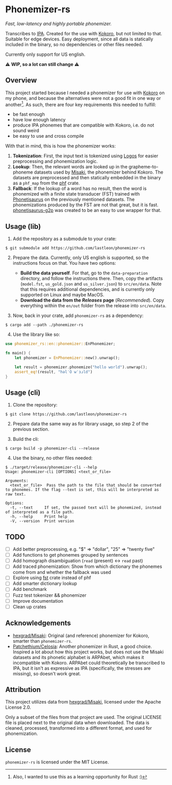 # Phonemizer-rs

_Fast, low-latency and highly portable phonemizer._

Transcribes to [IPA](https://en.wikipedia.org/wiki/International_Phonetic_Alphabet).
Created for the use with [Kokoro](https://huggingface.co/hexgrad/Kokoro-82M), but not limited to that.
Suitable for edge devices. Easy deployment, since all data is statically included in the binary, so no dependencies or other files needed.

Currently only support for US english.

⚠️ **WIP, so a lot can still change** ⚠️

## Overview

This project started because I needed a phonemizer for use with [Kokoro](https://huggingface.co/hexgrad/Kokoro-82M) on my phone, and because the alternatives were not a good fit in one way or another[^1]. As such, there are four key requirements this needed to fulfill:
[^1]: Also, I wanted to use this as a learning opportunity for Rust :)

- be fast enough
- have low enough latency
- produce IPA phonemes that are compatible with Kokoro, i.e. do not sound weird
- be easy to use and cross compile

With that in mind, this is how the phonemizer works:

1. **Tokenization**: First, the input text is tokenized using [Logos](https://github.com/maciejhirsz/logos) for easier preprocessing and phonemization logic.
2. **Lookup**: Then, the relevant words are looked up in the grapheme-to-phoneme datasets used by [Misaki](https://github.com/hexgrad/Misaki), the phonemizer behind Kokoro. The datasets are preprocessed and then statically embedded in the binary as a `phf_map` from the [phf](https://github.com/rust-phf/rust-phf) crate.
3. **Fallback**: If the lookup of a word has no result, then the word is phonemized with a finite state transducer (FST) trained with [Phonetisaurus](https://github.com/AdolfVonKleist/Phonetisaurus) on the previously mentioned datasets. The phonemizations produced by the FST are not that great, but it is fast. [phonetisaurus-g2p](https://github.com/lastleon/phonetisaurus-g2p-rs) was created to be an easy to use wrapper for that.

## Usage (lib)

1. Add the repository as a submodule to your crate:

```shell
$ git submodule add https://github.com/lastleon/phonemizer-rs
```

2. Prepare the data. Currently, only US english is supported, so the instructions focus on that. You have two options:

   - **Build the data yourself**. For that, go to the `data-preparation` directory, and follow the instructions there. Then, copy the artifacts (`model.fst`, `us_gold.json` and `us_silver.json`) to `src/en/data`. Note that this requires additional dependencies, and is currently only supported on Linux and maybe MacOS.
   - **Download the data from the _Releases_ page** (_Recommended_). Copy everything within the `en/out` folder from the release into `src/en/data`.

3. Now, back in your crate, add `phonemizer-rs` as a dependency:

```shell
$ cargo add --path ./phonemizer-rs
```

4. Use the library like so:

```rust
use phonemizer_rs::en::phonemizer::EnPhonemizer;

fn main() {
    let phonemizer = EnPhonemizer::new().unwrap();

    let result = phonemizer.phonemize("hello world").unwrap();
    assert_eq!(result, "həlˈO wˈɜɹld")
}
```

## Usage (cli)

1. Clone the repository:

```shell
$ git clone https://github.com/lastleon/phonemizer-rs
```

2. Prepare data the same way as for library usage, so step 2 of the previous section.

3. Build the cli:

```shell
$ cargo build -p phonemizer-cli --release
```

4. Use the binary, no other files needed:

```shell
$ ./target/release/phonemizer-cli --help
Usage: phonemizer-cli [OPTIONS] <text_or_file>

Arguments:
  <text_or_file>  Pass the path to the file that should be converted to phonemes. If the flag --text is set, this will be interpreted as raw text.

Options:
  -t, --text     If set, the passed text will be phonemized, instead of interpreted as a file path.
  -h, --help     Print help
  -V, --version  Print version
```

## TODO

- [ ] Add better preprocessing, e.g. "$" => "dollar", "25" => "twenty five"
- [ ] Add functions to get phonemes grouped by sentences
- [ ] Add homograph disambiguation (`read` (present) <-> `read` past)
- [ ] Add traced phonemization: Show from which dictionary the phonemes come from and whether the fallback was used
- [ ] Explore using [fst](https://docs.rs/fst/latest/fst/) crate instead of phf
- [ ] Add smarter dictionary lookup
- [ ] Add benchmark
- [ ] Fuzz test tokenizer && phonemizer
- [ ] Improve documentation
- [ ] Clean up crates

## Acknowledgements

- [hexgrad/Misaki](https://github.com/hexgrad/Misaki): Original (and reference) phonemizer for Kokoro, smarter than `phonemizer-rs`.
- [Patchethium/Celosia](https://github.com/Patchethium/Celosia): Another phonemizer in Rust, a good choice. Inspired a lot about how this project works, but does not use the Misaki datasets and its phonetic alphabet is ARPAbet, which makes it incompatible with Kokoro. ARPAbet could theoretically be transcribed to IPA, but it isn't as expressive as IPA (specifically, the stresses are missing), so doesn't work great.

## Attribution

This project utilizes data from [hexgrad/Misaki](https://github.com/hexgrad/Misaki), licensed under the Apache License 2.0.

Only a subset of the files from that project are used. The original LICENSE file is placed next to the original data when downloaded.
The data is cleaned, processed, transformed into a different format, and used for phonemization.

## License

`phonemizer-rs` is licensed under the MIT License.
